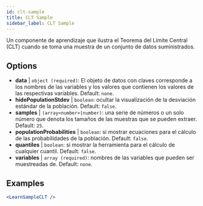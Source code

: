 ```yaml
---
id: clt-sample
title: CLT Sample
sidebar_label: CLT Sample
---
```


Un componente de aprendizaje que ilustra el Teorema del Límite Central (CLT) cuando se toma una muestra de un conjunto de datos suministrados.

## Options

* __data__ | `object (required)`: El objeto de datos con claves corresponde a los nombres de las variables y los valores que contienen los valores de las respectivas variables. Default: `none`.
* __hidePopulationStdev__ | `boolean`: ocultar la visualización de la desviación estándar de la población. Default: `false`.
* __samples__ | `(array<number>|number)`: una serie de números o un solo número que denota los tamaños de las muestras que se pueden extraer. Default: `25`.
* __populationProbabilities__ | `boolean`: si mostrar ecuaciones para el cálculo de las probabilidades de la población. Default: `false`.
* __quantiles__ | `boolean`: si mostrar la herramienta para el cálculo de cualquier cuantil. Default: `false`.
* __variables__ | `array (required)`: nombres de las variables que pueden ser muestreadas de. Default: `none`.


## Examples

```jsx live
<LearnSampleCLT />
```

